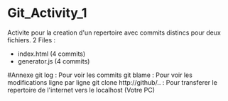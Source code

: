 # Git_Activity_1
Activite pour la creation d'un repertoire avec commits distincs pour deux fichiers.
2 Files : 
- index.html (4 commits)
- generator.js (4 commits)

#Annexe
git log : Pour voir les commits
git blame : Pour voir les modifications ligne par ligne
git clone http://github/.. : Pour transferer le repertoire de l'internet vers le localhost (Votre PC)

